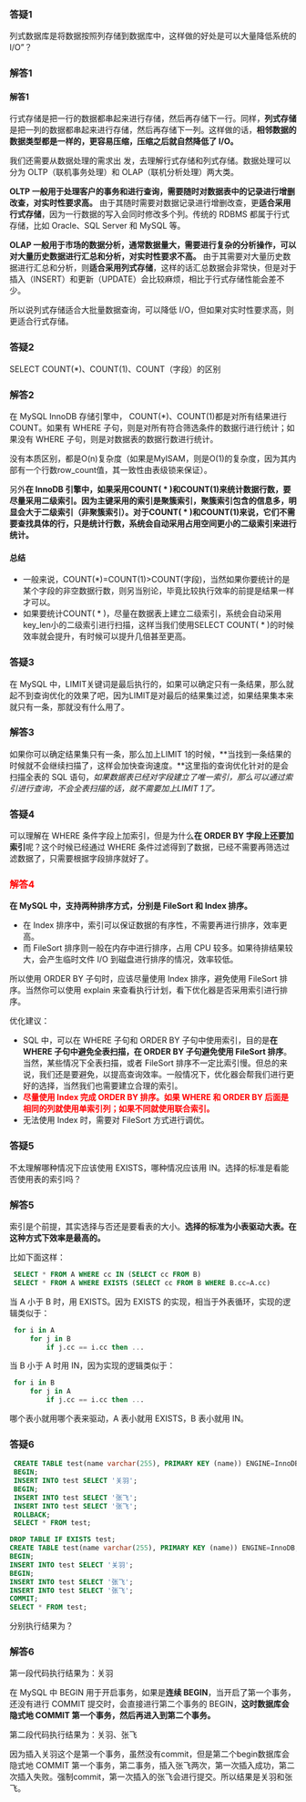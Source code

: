 ### 答疑1

列式数据库是将数据按照列存储到数据库中，这样做的好处是可以大量降低系统的 I/O”？

### 解答1

#### 解答1

行式存储是把一行的数据都串起来进行存储，然后再存储下一行。同样，**列式存储**是把一列的数据都串起来进行存储，然后再存储下一列。这样做的话，**相邻数据的数据类型都是一样的，更容易压缩，压缩之后就自然降低了 I/O。**

我们还需要从数据处理的需求出 发，去理解行式存储和列式存储。数据处理可以分为 OLTP（联机事务处理）和 OLAP（联机分析处理）两大类。

**OLTP 一般用于处理客户的事务和进行查询，需要随时对数据表中的记录进行增删改查，对实时性要求高。**
由于其随时需要对数据记录进行增删改查，更**适合采用行式存储**，因为一行数据的写入会同时修改多个列。传统的 RDBMS 都属于行式存储，比如 Oracle、SQL Server 和 MySQL 等。

**OLAP 一般用于市场的数据分析，通常数据量大，需要进行复杂的分析操作，可以对大量历史数据进行汇总和分析，对实时性要求不高。**
由于其需要对大量历史数据进行汇总和分析，则**适合采用列式存储**，这样的话汇总数据会非常快，但是对于插入（INSERT）和更新（UPDATE）会比较麻烦，相比于行式存储性能会差不少。

所以说列式存储适合大批量数据查询，可以降低 I/O，但如果对实时性要求高，则更适合行式存储。

### 答疑2

SELECT COUNT(*)、COUNT(1)、COUNT（字段）的区别

### 解答2

在 MySQL InnoDB 存储引擎中， COUNT(*)、COUNT(1)都是对所有结果进行COUNT。如果有 WHERE 子句，则是对所有符合筛选条件的数据行进行统计；如果没有 WHERE 子句，则是对数据表的数据行数进行统计。

没有本质区别，都是O(n)复杂度（如果是MyISAM，则是O(1)的复杂度，因为其内部有一个行数row_count值，其一致性由表级锁来保证）。

另外**在 InnoDB 引擎中，如果采用COUNT( * )和COUNT(1)来统计数据行数，要尽量采用二级索引。因为主键采用的索引是聚簇索引，聚簇索引包含的信息多，明显会大于二级索引（非聚簇索引）。对于COUNT( * )和COUNT(1)来说，它们不需要查找具体的行，只是统计行数，系统会自动采用占用空间更小的二级索引来进行统计。**

#### 总结

* 一般来说，COUNT(*)=COUNT(1)>COUNT(字段)，当然如果你要统计的是某个字段的非空数据行数，则另当别论，毕竟比较执行效率的前提是结果一样才可以。
* 如果要统计COUNT( * )，尽量在数据表上建立二级索引，系统会自动采用key_len小的二级索引进行扫描，这样当我们使用SELECT COUNT( * )的时候效率就会提升，有时候可以提升几倍甚至更高。

### 答疑3

在 MySQL 中，LIMIT关键词是最后执行的，如果可以确定只有一条结果，那么就起不到查询优化的效果了吧，因为LIMIT是对最后的结果集过滤，如果结果集本来就只有一条，那就没有什么用了。

### 解答3

如果你可以确定结果集只有一条，那么加上LIMIT 1的时候，**当找到一条结果的时候就不会继续扫描了，这样会加快查询速度。**这里指的查询优化针对的是会扫描全表的 SQL 语句，*如果数据表已经对字段建立了唯一索引，那么可以通过索引进行查询，不会全表扫描的话，就不需要加上LIMIT 1了。*

### 答疑4

可以理解在 WHERE 条件字段上加索引，但是为什么**在 ORDER BY 字段上还要加索引**呢？这个时候已经通过 WHERE 条件过滤得到了数据，已经不需要再筛选过滤数据了，只需要根据字段排序就好了。

### <font color=red>解答4</font>

**在 MySQL 中，支持两种排序方式，分别是 FileSort 和 Index 排序。**

* 在 Index 排序中，索引可以保证数据的有序性，不需要再进行排序，效率更高。
* 而 FileSort 排序则一般在内存中进行排序，占用 CPU 较多。如果待排结果较大，会产生临时文件 I/O 到磁盘进行排序的情况，效率较低。

所以使用 ORDER BY 子句时，应该尽量使用 Index 排序，避免使用 FileSort 排序。当然你可以使用 explain 来查看执行计划，看下优化器是否采用索引进行排序。

优化建议：

* SQL 中，可以在 WHERE 子句和 ORDER BY 子句中使用索引，目的是**在 WHERE 子句中避免全表扫描，在 ORDER BY 子句避免使用 FileSort 排序**。当然，某些情况下全表扫描，或者 FileSort 排序不一定比索引慢。但总的来说，我们还是要避免，以提高查询效率。一般情况下，优化器会帮我们进行更好的选择，当然我们也需要建立合理的索引。
* **<font color=red>尽量使用 Index 完成 ORDER BY 排序。如果 WHERE 和 ORDER BY 后面是相同的列就使用单索引列；如果不同就使用联合索引。</font>**
* 无法使用 Index 时，需要对 FileSort 方式进行调优。

### 答疑5

不太理解哪种情况下应该使用 EXISTS，哪种情况应该用 IN。选择的标准是看能否使用表的索引吗？

### 解答5

索引是个前提，其实选择与否还是要看表的大小。**选择的标准为小表驱动大表。在这种方式下效率是最高的。**

比如下面这样：

```sql
 SELECT * FROM A WHERE cc IN (SELECT cc FROM B)
 SELECT * FROM A WHERE EXISTS (SELECT cc FROM B WHERE B.cc=A.cc)
```

当 A 小于 B 时，用 EXISTS。因为 EXISTS 的实现，相当于外表循环，实现的逻辑类似于：

```sql
 for i in A
     for j in B
         if j.cc == i.cc then ...
```

当 B 小于 A 时用 IN，因为实现的逻辑类似于：

```sql
 for i in B
     for j in A
         if j.cc == i.cc then ...
```

哪个表小就用哪个表来驱动，A 表小就用 EXISTS，B 表小就用 IN。

### 答疑6

```sql
 CREATE TABLE test(name varchar(255), PRIMARY KEY (name)) ENGINE=InnoDB;
 BEGIN;
 INSERT INTO test SELECT '关羽';
 BEGIN;
 INSERT INTO test SELECT '张飞';
 INSERT INTO test SELECT '张飞';
 ROLLBACK;
 SELECT * FROM test;
```

```sql
DROP TABLE IF EXISTS test;
CREATE TABLE test(name varchar(255), PRIMARY KEY (name)) ENGINE=InnoDB;
BEGIN;
INSERT INTO test SELECT '关羽';
BEGIN;
INSERT INTO test SELECT '张飞';
INSERT INTO test SELECT '张飞';
COMMIT;
SELECT * FROM test;
```

分别执行结果为？

### 解答6

第一段代码执行结果为：关羽

在 MySQL 中 BEGIN 用于开启事务，如果是**连续 BEGIN**，当开启了第一个事务，还没有进行 COMMIT 提交时，会直接进行第二个事务的 BEGIN，**这时数据库会隐式地 COMMIT 第一个事务，然后再进入到第二个事务。**

第二段代码执行结果为：关羽、张飞

因为插入关羽这个是第一个事务，虽然没有commit，但是第二个begin数据库会隐式地 COMMIT 第一个事务，第二事务，插入张飞两次，第一次插入成功，第二次插入失败。强制commit，第一次插入的张飞会进行提交。所以结果是关羽和张飞。